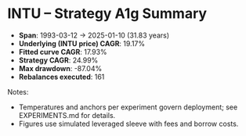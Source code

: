 # INTU – Strategy A1g Summary

- **Span**: 1993-03-12 → 2025-01-10 (31.83 years)
- **Underlying (INTU price) CAGR**: 19.17%
- **Fitted curve CAGR**: 17.93%
- **Strategy CAGR**: 24.99%
- **Max drawdown**: -87.04%
- **Rebalances executed**: 161

Notes:

- Temperatures and anchors per experiment govern deployment; see EXPERIMENTS.md for details.
- Figures use simulated leveraged sleeve with fees and borrow costs.
